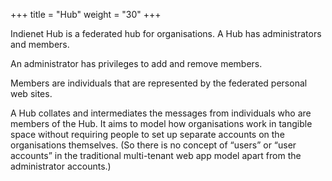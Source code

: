 +++
title = "Hub"
weight = "30"
+++

Indienet Hub is a federated hub for organisations. A Hub has administrators and members.

An administrator has privileges to add and remove members.

Members are individuals that are represented by the federated personal web sites.

A Hub collates and intermediates the messages from individuals who are members of the Hub. It aims to model how organisations work in tangible space without requiring people to set up separate accounts on the organisations themselves. (So there is no concept of “users” or “user accounts” in the traditional multi-tenant web app model apart from the administrator accounts.)
